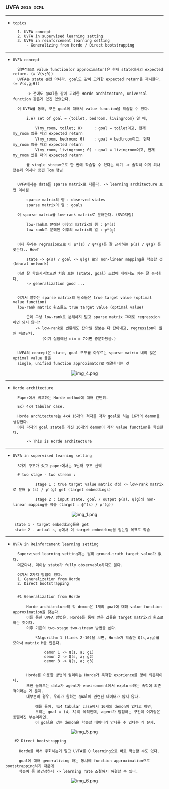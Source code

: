 ### UVFA `2015 ICML`

---
- `topics`

        1. UVFA concept 
        2. UVFA in supervised learning setting
        3. UVFA in reinforcement learning setting 
            - Generalizing from Horde / Direct bootstrapping

---
- `UVFA concept`

        일반적으로 value function(or approximator)은 현재 state에서의 expected return. (= V(s;θ)) 
        UVFA는 state 뿐만 아니라, goal도 같이 고려한 expected return을 제시한다. (= V(s,g;θ))

            -> 전에도 goal을 같이 고려한 Horde architecture, universal function 같은게 있긴 있었단다.

        이 UVFA를 통해, 모든 goal에 대해서 value function을 학습할 수 있다.

            i.e) set of goal = {toilet, bedroom, livingroom} 일 때,

                V(my_room, toilet; θ)     : goal = toilet이고, 현재 my_room 있을 때의 expected return  
                V(my_room, bedroom; θ)    : goal = bedtroom이고, 현재 my_room 있을 때의 expected return
                V(my_room, livingroom; θ) : goal = livingroom이고, 현재 my_room 있을 때의 expected return

            를 single stream으로 한 번에 학습할 수 있다는 얘기 -> 솔직히 이게 되나 했는데 역시나 믓찐 Tom 행님 
       
  
        UVFA에서는 data를 sparse matrix로 다룬다. -> learning architecture 보면 이해됨

            sparse matrix의 행 : observed states 
            sparse matrix의 열 : goals
    
        이 sparse matrix를 low-rank matrix로 분해한다. (SVD처럼)
    
            low-rank로 분해된 이후의 matrix의 행 : ϕ*(s)
            low-rank로 분해된 이후의 matrix의 열 : ψ*(g)


        이제 우리는 regrssion으로 이 ϕ*(s) / ψ*(g)를 잘 근사하는 ϕ(s) / ψ(g) 를 찾는다.. How? 

            state -> ϕ(s) / goal -> ψ(g) 로의 non-linear mapping을 학습할 것 (Neural network)   

        이걸 잘 학습시켜놓으면 처음 보는 (state, goal) 조합에 대해서도 아주 잘 동작한다.
            -> generalization good ... 


        여기서 말하는 sparse matrix의 원소들은 true target value (optimal value function)
        low-rank matrix 원소들도 true target value (optimal value)

            근데 그냥 low-rank로 분해하지 말고 sparse matrix 그대로 regression 하면 되지 않나?
                -> low-rank로 변환해도 잡아낼 정보는 다 잡아내고, regression이 훨씬 빠르단다. 
                   (여기 실험에선 dim = 7이면 충분하댔음.)


        UVFA의 concept은 state, goal 모두를 아우르는 sparse matrix 내의 많은 optimal value 들을 
        single, unified function approximator로 해결한다는 것 
        

<div align="center">

![img_4.png](img_4.png)

</div>

---
- `Horde architecture`


        Paper에서 비교하는 Horde method에 대해 간단히.

        Ex) 4x4 tabular case. 

        Horde architecture는 4x4 16개의 격자를 각각 goal로 하는 16개의 demon을 생성한다. 
        이제 각자의 goal state를 가진 16개의 demon이 각자 value function을 학습한다. 

            -> This is Horde architecture 
---

- `UVFA in supervised learning setting`

        3가지 구조가 있고 paper에서는 3번째 구조 선택 

        # two stage - two stream :
                
                stage 1 : true target value matrix 생성 -> low-rank matrix로 분해 ϕ'(s) / ψ'(g) get (target embeddings) 
                            
                stage 2 : input state, goal / output ϕ(s), ψ(g)의 non-linear mapping을 학습 (target : ϕ'(s) / ψ'(g))
 

<div align="center">

![img_1.png](img_1.png)

</div>


        state 1 - target embedding들을 get
        state 2 - actual s, g에서 이 target embedding을 얻는걸 목표로 학습  

---

- `UVFA in Reinforcement learning setting`


        Supervised learning setting과는 달리 ground-truth target value가 없다.
        더군다나, 더이상 state가 fully observable하지도 않다. 
        
        여기서 2가지 방법이 있다.
        1. Generalization from Horde
        2. Direct bootstrapping 


        #1 Generalization from Horde 

            Horde architecture의 각 demon은 1개의 goal에 대해 value function approximation을 찾는다.
            이를 통한 UVFA 방법은, Horde를 통해 얻은 값들을 target matrix의 원소로 하는 것이다.
            이후 기존의 two-stage two-stream 방법을 쓴다. 

                *Algorithm 1 (lines 2-10)을 보면, Horde가 학습한 Q(s,a;g)를 모아서 matrix M을 만든다. 

                    demon 1 -> Q(s, a; g1) 
                    demon 2 -> Q(s, a; g2)
                    demon 3 -> Q(s, a; g3)

            
            Horde를 이용한 방법의 퀄리티는 Horde가 축척한 exprience를 양에 의존적이다. 
            또한 들어오는 data가 agent가 environment에서 explore하는 족적에 의존적이라는 게 문제.
            대부분의 경우, 우리가 원하는 goal에 관련된 데이터가 많지 않다. 

                예를 들어, 4x4 tabular case에서 16개의 demon이 있다고 하면, 
                우리는 goal = (4, 3)이 목적인데, agent가 탐험하는 구간이 여기랑은 동떨어진 부분이라면, 
                이 goal을 갖는 demon을 학습할 데이터가 안나올 수 있다는 게 문제.  
                

<div align="center">
                
![img_5.png](img_5.png)
            
</div>


        #2 Direct bootstrapping 
  
          Horde를 써서 우회하는거 말고 UVFA를 Q learning으로 바로 학습할 수도 있다.         

          goal에 대해 generalizing 하는 동시에 function approximation으로 bootstrapping하기 때문에 
          학습이 좀 불안정하다 -> learning rate 조절해서 해결할 수 있다. 


<div align="center">

![img_6.png](img_6.png)

</div>



